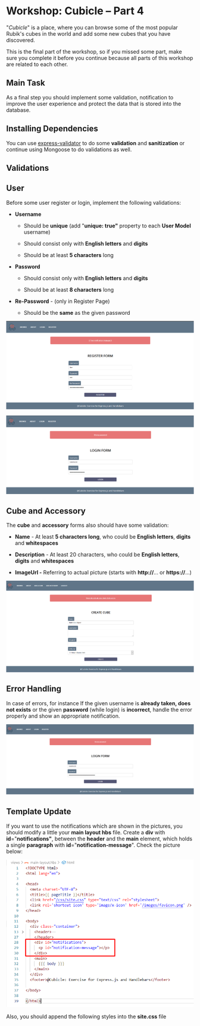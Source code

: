 **Workshop: Cubicle – Part 4**
=================

"*Cubicle*" is a place, where you can browse some of the most popular Rubik's
cubes in the world and add some new cubes that you have discovered.

This is the final part of the workshop, so if you missed some part, make sure
you complete it before you continue because all parts of this workshop are
related to each other.

**Main Task**
--------------

As a final step you should implement some validation, notification to improve
the user experience and protect the data that is stored into the database.

**Installing Dependencies**
---------------

You can use [express-validator](https://www.npmjs.com/package/express-validator)
to do some **validation** and **sanitization** or continue using Mongoose to do
validations as well.

**Validations**
-----------

User
--------

Before some user register or login, implement the following validations:

-   **Username**

    -   Should be **unique** (add "**unique: true"** property to each **User
        Model** username)

    -   Should consist only with **English letters** and **digits**

    -   Should be at least **5 characters** long

-   **Password**

    -   Should consist only with **English letters** and **digits**

    -   Should be at least **8 characters** long

-   **Re-Password** - (only in Register Page)

    -   Should be the **same** as the given password

![](media/d0aa592508dc5a69daadf6630b97036b.png)

![](media/4db390c0f9a83a89365146e2fc5a376b.png)

**Cube and Accessory**
--------------

The **cube** and **accessory** forms also should have some validation:

-   **Name** - At least **5 characters long**, who could be **English letters**,
    **digits** and **whitespaces**

-   **Description** - At least 20 characters, who could be **English letters**,
    **digits** and **whitespaces**

-   **ImageUrl -** Referring to actual picture (starts with **http://**... or
    **https://**...)

![](media/2a52e2ad0b754d506dee20193694d19d.png)

**Error Handling**
----------

In case of errors, for instance If the given username is **already taken, does
not exists** or the given **password** (while login) is **incorrect**, handle
the error properly and show an appropriate notification.

![](media/3b71b1bfdf020b45d510f352a653cea6.png)

**Template Update**
------

If you want to use the notifications which are shown in the pictures, you should
modify a little your **main layout hbs** file. Create a **div** with
**id**="**notifications"**, between the **header** and the **main** element,
which holds a single **paragraph** with **id**="**notification-message**". Check
the picture below:

![](media/d93f55308e5bbb445d3aa729b4c5b04d.png)

Also, you should append the following styles into the **site.css** file
